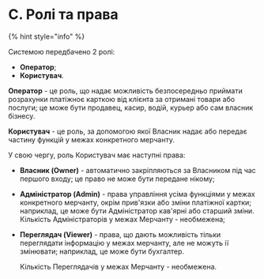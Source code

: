 # С. Ролі та права

{% hint style="info" %}

Системою передбачено 2 ролі:

* **Оператор**;  
* **Користувач**.  

**Оператор** - це роль, що надає можливість безпосередньо приймати розрахунки платіжноє карткою від клієнта за отримані товари або послуги; це може бути продавец, касир, водій, курьер або сам власник бізнесу.

**Користувач** - це роль, за допомогою якої Власник надає або передає частину функцій у межах конкретного мерчанту.

У свою чергу, роль Користувач має наступні права:

* **Власник \(Owner\)** - автоматично закріпляються за Власником під час першого входу; це право не може бути передане нікому;  
* **Адміністратор \(Admin\)** - права управління усіма функціями у межах конкретного мерчанту, окрім прив'язки або зміни платіжної картки; наприклад, це може бути Адміністратор кав'ярні або старший зміни. Кількість Адміністраторів у межах Мерчанту - необмежена;  
* **Переглядач \(Viewer\)** - права, що дають можливість тільки переглядати інформацію у межах мерчанту, але не можуть ії змінювати; наприклад, це може бути бухгалтер.   

  Кількість Переглядачів у межах Мерчанту - необмежена.

